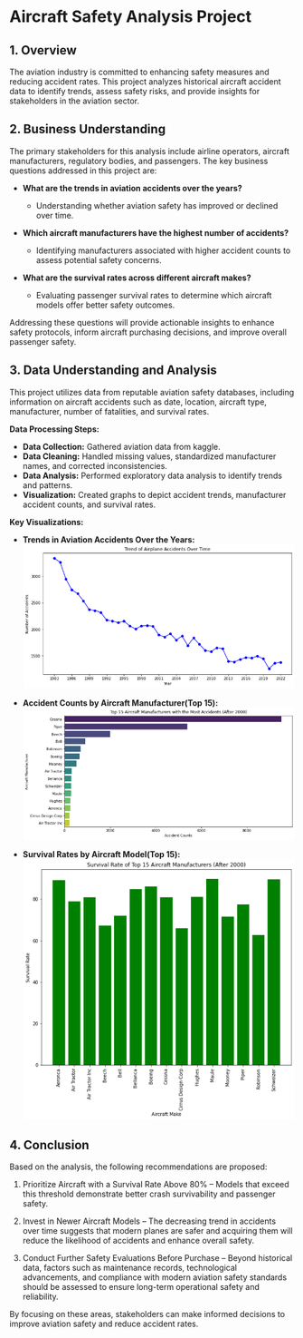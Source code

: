 # Aircraft Safety Analysis Project

## 1. Overview

The aviation industry is committed to enhancing safety measures and reducing accident rates. This project analyzes historical aircraft accident data to identify trends, assess safety risks, and provide insights for stakeholders in the aviation sector.

## 2. Business Understanding

The primary stakeholders for this analysis include airline operators, aircraft manufacturers, regulatory bodies, and passengers. The key business questions addressed in this project are:

- **What are the trends in aviation accidents over the years?**
  - Understanding whether aviation safety has improved or declined over time.

- **Which aircraft manufacturers have the highest number of accidents?**
  - Identifying manufacturers associated with higher accident counts to assess potential safety concerns.

- **What are the survival rates across different aircraft makes?**
  - Evaluating passenger survival rates to determine which aircraft models offer better safety outcomes.

Addressing these questions will provide actionable insights to enhance safety protocols, inform aircraft purchasing decisions, and improve overall passenger safety.

## 3. Data Understanding and Analysis

This project utilizes data from reputable aviation safety databases, including information on aircraft accidents such as date, location, aircraft type, manufacturer, number of fatalities, and survival rates.

**Data Processing Steps:**

- **Data Collection:** Gathered aviation data from kaggle.
- **Data Cleaning:** Handled missing values, standardized manufacturer names, and corrected inconsistencies.
- **Data Analysis:** Performed exploratory data analysis to identify trends and patterns.
- **Visualization:** Created graphs to depict accident trends, manufacturer accident counts, and survival rates.

**Key Visualizations:**

- **Trends in Aviation Accidents Over the Years:**
  ![Visualization of Accidents Trend over the years](images/tren.png)

- **Accident Counts by Aircraft Manufacturer(Top 15):**
  ![Visualization of 15  Aircraft Makes with highest accident count](images/acc_count.png)

- **Survival Rates by Aircraft Model(Top 15):**
  ![Visualization of Aircraft Makes Survival Rates](images/surv.png)

## 4. Conclusion

Based on the analysis, the following recommendations are proposed:

1. Prioritize Aircraft with a Survival Rate Above 80% – Models that exceed this threshold demonstrate better crash survivability and passenger safety.

2. Invest in Newer Aircraft Models – The decreasing trend in accidents over time suggests that modern planes are safer and acquiring them will reduce the likelihood of accidents and enhance overall safety.

3. Conduct Further Safety Evaluations Before Purchase – Beyond historical data, factors such as maintenance records, technological advancements, and compliance with modern aviation safety standards should be assessed to ensure long-term operational safety and reliability.

By focusing on these areas, stakeholders can make informed decisions to improve aviation safety and reduce accident rates.
